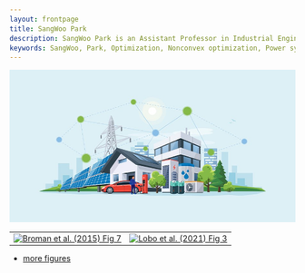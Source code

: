 ```yaml
---
layout: frontpage
title: SangWoo Park
description: SangWoo Park is an Assistant Professor in Industrial Engineering at New Jersey Institute of Technology
keywords: SangWoo, Park, Optimization, Nonconvex optimization, Power systems, Energy systems, Renewable Energy, Machine Learning 
---
```


<!-- <div class="navbar">
  <div class="navbar-inner">
      <ul class="nav">
          <li><a href="{{ BASE_PATH }}/broman_cv.pdf">cv</a></li>
          <li><a href="https://github.com/kbroman">github</a></li>
          <li><a href="https://kbroman.org/blog">blog</a></li>
          <li><a rel="me" href="https:///fosstodon.org/@kbroman">mastodon</a></li>
      </ul>
  </div>
</div> -->

<table class="wide">
<tr>
  <img src="publpics/smart_city_01.jpg" alt="Broman et al. (2019) Fig 4" title="Broman et al. (2019) Fig 4"/>
</tr>
<tr>
  <td class="left">
    <a href="publpics/samplemixups_fig7.html">
        <img src="publpics/samplemixups_fig7.png" alt="Broman et al. (2015) Fig 7" title="Broman et al. (2015) Fig 7"/>
    </a>
  </td>
  <td class="right">
    <a href="publpics/mbmixups_fig3.html">
        <img src="publpics/mbmixups_fig3.png" alt="Lobo et al. (2021) Fig 3" title="Lobo et al. (2021) Fig 3"/>
    </a>
  </td>
</tr>
</table>

<div class="navbar">
  <div class="navbar-inner">
      <ul class="nav">
          <li><a href="morefigs.html">more figures</a></li>
      </ul>
  </div>
</div>
